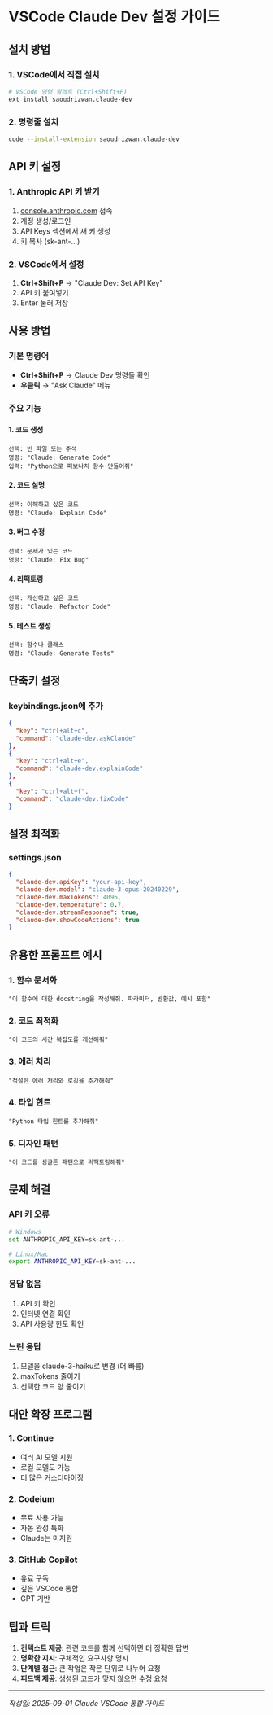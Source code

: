 # VSCode Claude Dev 설정 가이드

## 설치 방법

### 1. VSCode에서 직접 설치
```bash
# VSCode 명령 팔레트 (Ctrl+Shift+P)
ext install saoudrizwan.claude-dev
```

### 2. 명령줄 설치
```bash
code --install-extension saoudrizwan.claude-dev
```

## API 키 설정

### 1. Anthropic API 키 받기
1. [console.anthropic.com](https://console.anthropic.com) 접속
2. 계정 생성/로그인
3. API Keys 섹션에서 새 키 생성
4. 키 복사 (sk-ant-...)

### 2. VSCode에서 설정
1. **Ctrl+Shift+P** → "Claude Dev: Set API Key"
2. API 키 붙여넣기
3. Enter 눌러 저장

## 사용 방법

### 기본 명령어
- **Ctrl+Shift+P** → Claude Dev 명령들 확인
- **우클릭** → "Ask Claude" 메뉴

### 주요 기능

#### 1. 코드 생성
```
선택: 빈 파일 또는 주석
명령: "Claude: Generate Code"
입력: "Python으로 피보나치 함수 만들어줘"
```

#### 2. 코드 설명
```
선택: 이해하고 싶은 코드
명령: "Claude: Explain Code"
```

#### 3. 버그 수정
```
선택: 문제가 있는 코드
명령: "Claude: Fix Bug"
```

#### 4. 리팩토링
```
선택: 개선하고 싶은 코드
명령: "Claude: Refactor Code"
```

#### 5. 테스트 생성
```
선택: 함수나 클래스
명령: "Claude: Generate Tests"
```

## 단축키 설정

### keybindings.json에 추가
```json
{
  "key": "ctrl+alt+c",
  "command": "claude-dev.askClaude"
},
{
  "key": "ctrl+alt+e",
  "command": "claude-dev.explainCode"
},
{
  "key": "ctrl+alt+f",
  "command": "claude-dev.fixCode"
}
```

## 설정 최적화

### settings.json
```json
{
  "claude-dev.apiKey": "your-api-key",
  "claude-dev.model": "claude-3-opus-20240229",
  "claude-dev.maxTokens": 4096,
  "claude-dev.temperature": 0.7,
  "claude-dev.streamResponse": true,
  "claude-dev.showCodeActions": true
}
```

## 유용한 프롬프트 예시

### 1. 함수 문서화
```
"이 함수에 대한 docstring을 작성해줘. 파라미터, 반환값, 예시 포함"
```

### 2. 코드 최적화
```
"이 코드의 시간 복잡도를 개선해줘"
```

### 3. 에러 처리
```
"적절한 에러 처리와 로깅을 추가해줘"
```

### 4. 타입 힌트
```
"Python 타입 힌트를 추가해줘"
```

### 5. 디자인 패턴
```
"이 코드를 싱글톤 패턴으로 리팩토링해줘"
```

## 문제 해결

### API 키 오류
```bash
# Windows
set ANTHROPIC_API_KEY=sk-ant-...

# Linux/Mac
export ANTHROPIC_API_KEY=sk-ant-...
```

### 응답 없음
1. API 키 확인
2. 인터넷 연결 확인
3. API 사용량 한도 확인

### 느린 응답
1. 모델을 claude-3-haiku로 변경 (더 빠름)
2. maxTokens 줄이기
3. 선택한 코드 양 줄이기

## 대안 확장 프로그램

### 1. Continue
- 여러 AI 모델 지원
- 로컬 모델도 가능
- 더 많은 커스터마이징

### 2. Codeium
- 무료 사용 가능
- 자동 완성 특화
- Claude는 미지원

### 3. GitHub Copilot
- 유료 구독
- 깊은 VSCode 통합
- GPT 기반

## 팁과 트릭

1. **컨텍스트 제공**: 관련 코드를 함께 선택하면 더 정확한 답변
2. **명확한 지시**: 구체적인 요구사항 명시
3. **단계별 접근**: 큰 작업은 작은 단위로 나누어 요청
4. **피드백 제공**: 생성된 코드가 맞지 않으면 수정 요청

---
*작성일: 2025-09-01*
*Claude VSCode 통합 가이드*